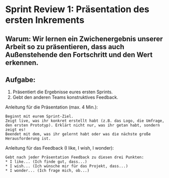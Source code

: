 # Sprint Review 1: Präsentation des ersten Inkrements

## Warum: Wir lernen ein Zwichenergebnis unserer Arbeit so zu präsentieren, dass auch Außenstehende den Fortschritt und den Wert erkennen.

## Aufgabe:
1. Präsentiert die Ergebnisse eures ersten Sprints.
2. Gebt den anderen Teams konstruktives Feedback.

Anleitung für die Präsentation (max. 4 Min.):

    Beginnt mit eurem Sprint-Ziel.
    Zeigt live, was ihr konkret erstellt habt (z.B. das Logo, die Umfrage, den ersten Prototyp). Erklärt nicht nur, was ihr getan habt, sondern zeigt es!
    Beendet mit dem, was ihr gelernt habt oder was die nächste große Herausforderung ist.


Anleitung für das Feedback (I like, I wish, I wonder):

    Gebt nach jeder Präsentation Feedback zu diesen drei Punkten:
    * I like... (Ich finde gut, dass...)
    * I wish... (Ich wünsche mir für das Projekt, dass...)
    * I wonder... (Ich frage mich, ob...)


